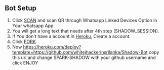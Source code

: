 ## Bot Setup

1. Click [SCAN](https://replit.com/@SPARK-SHADOW/ShadowBot) and scan QR through Whatsapp Linked Devices Option in Your whatsapp App.
2. You will get a long text that needs after 4th step (SHADOW_SESSION).
3. If You don't have a account in [Heroku](https://signup.heroku.com/), Create a account.
4. Click [FORK](https://github.com/SPARK-SHADOW/Shadow-Bot/fork)
5. Now https://heroku.com/deploy?template=https://github.com/whitejhackerinsrilanka/Shadow-Bot copy this url and change SPARK-SHADOW with your github username and click ENJOY<br>
   <br>
   <br>
